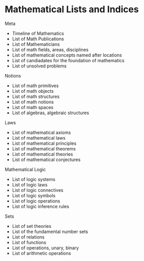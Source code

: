 # Mathematical Lists and Indices

Meta
- Timeline of Mathematics
- List of Math Publications
- List of Mathematicians
- List of math fields, areas, disciplines
- List of mathematical concepts named after locations
- List of candiadates for the foundation of mathematics
- List of unsolved problems

Notions
- List of math primitives
- List of math objects
- List of math structures
- List of math notions
- List of math spaces
- List of algebras, algebraic structures

Laws
- List of mathematical axioms
- List of mathematical laws
- List of mathematical principles
- List of mathematical theorems
- List of mathematical theories
- List of mathematical conjectures

Mathematical Logic
- List of logic systems
- List of logic laws
- List of logic connectives
- List of logic symbols
- List of logic operations
- List of logic inference rules

Sets
- List of set theories
- List of the fundamental number sets
- List of relations
- List of functions
- List of operations, unary, binary
- List of arithmetic operations
